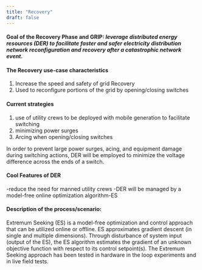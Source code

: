 ```yaml
---
title: "Recovery"
draft: false
---
```


#### **Goal of the Recovery Phase and GRIP**: *leverage distributed energy resources (DER) to facilitate faster and safer electricity distribution network reconfiguration and recovery after a catastrophic network event.*


#### The Recovery use-case characteristics
1. Increase the speed and safety of grid Recovery
2. Used to reconfigure portions of the grid by opening/closing switches


#### Current strategies
1. use of utility crews to be deployed with mobile generation to facilitate switching
2. minimizing power surges
3. Arcing when opening/closing switches

 In order to prevent large power surges, acing, and equipment damage during switching actions, DER will be employed to minimize the voltage difference across the ends of a switch.

#### Cool Features of DER

-reduce the need for manned utility crews
-DER will be managed by a model-free online optimization algorithm-ES

#### Description of the process/scenario:
Extremum Seeking (ES) is a model-free optimization and control approach that can be utilized online or offline. ES approximates gradient descent (in single and multiple dimensions). Through disturbance of system input (output of the ES), the ES algorithm estimates the gradient of an unknown objective function with respect to its control setpoint(s). The Extremum Seeking approach has been tested in hardware in the loop experiments and in live field tests.
